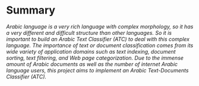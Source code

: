 Summary
=======

*Arabic language is a very rich language with complex morphology, so it
has a very different and difficult structure than other languages. So it
is important to build an Arabic Text Classifier (ATC) to deal with this
complex language. The importance of text or document classification
comes from its wide variety of application domains such as text
indexing, document sorting, text filtering, and Web page categorization.
Due to the immense amount of Arabic documents as well as the number of
internet Arabic language users, this project aims to implement an Arabic
Text-Documents Classifier (ATC).*


